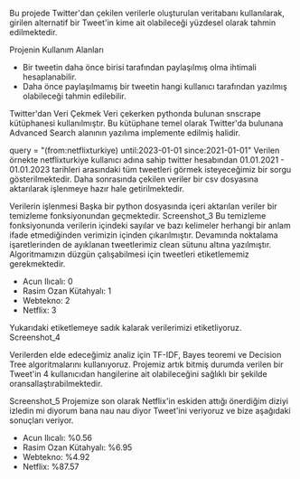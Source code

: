 Bu projede Twitter'dan çekilen verilerle oluşturulan veritabanı kullanılarak, girilen alternatif bir Tweet'in kime ait olabileceği yüzdesel olarak tahmin edilmektedir.

Projenin Kullanım Alanları
- Bir tweetin daha önce birisi tarafından paylaşılmış olma ihtimali hesaplanabilir.
- Daha önce paylaşılmamış bir tweetin hangi kullanıcı tarafından yazılmış olabileceği tahmin edilebilir.



Twitter'dan Veri Çekmek
Veri çekerken pythonda bulunan snscrape kütüphanesi kullanılmıştır.
Bu kütüphane temel olarak Twitter'da bulunana Advanced Search alanının yazılıma implemente edilmiş halidir.

query = "(from:netflixturkiye) until:2023-01-01 since:2021-01-01"
Verilen örnekte netflixturkiye kullanıcı adına sahip twitter hesabından 01.01.2021 - 01.01.2023 tarihleri arasındaki tüm tweetleri görmek isteyeceğimiz bir sorgu gösterilmektedir.
Daha sonrasında çekilen veriler bir csv dosyasına aktarılarak işlenmeye hazır hale getirilmektedir.


Verilerin işlenmesi
Başka bir python dosyasında içeri aktarılan veriler bir temizleme fonksiyonundan geçmektedir. Screenshot_3
Bu temizleme fonksiyonunda verilerin içindeki sayılar ve bazı kelimeler herhangi bir anlam ifade etmediğinden verimizin içinden çıkarılmıştır.
Devamında noktalama işaretlerinden de ayıklanan tweetlerimiz clean sütunu altına yazılmıştır.
Algoritmamızın düzgün çalışabilmesi için tweetleri etiketlememiz gerekmektedir.

* Acun Ilıcalı: 0
* Rasim Ozan Kütahyalı: 1
* Webtekno: 2
* Netflix: 3

Yukarıdaki etiketlemeye sadık kalarak verilerimizi etiketliyoruz.
Screenshot_4


Verilerden elde edeceğimiz analiz için TF-IDF, Bayes teoremi ve Decision Tree algoritmalarını kullanıyoruz.
Projemiz artık bitmiş durumda verilen bir Tweet'in 4 kullanıcıdan hangilerine ait olabileceğini sağlıklı bir şekilde oransallaştırabilmektedir.

Screenshot_5 Projemize son olarak Netflix'in eskiden attığı önerdiğim diziyi izledin mi diyorum bana nau nau diyor Tweet'ini veriyoruz ve bize aşağıdaki sonuçları veriyor.

* Acun Ilıcalı: %0.56
* Rasim Ozan Kütahyalı: %6.95
* Webtekno: %4.92
* Netflix: %87.57
